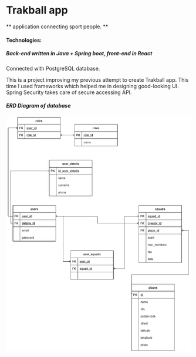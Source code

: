 # Trakball app

** application connecting sport people. **


#### Technologies:

##### Back-end written in Java + Spring boot, front-end in React
Connected with PostgreSQL database. 

This is a project improving my previous attempt to create Trakball app.
This time I used frameworks which helped me in designing good-looking UI.
Spring Security takes care of secure accessing API.


##### ERD Diagram of database
![database-erd](https://github.com/smasiek/Trakball-App/blob/dev/Diagram%20ERD.png?raw=true)

